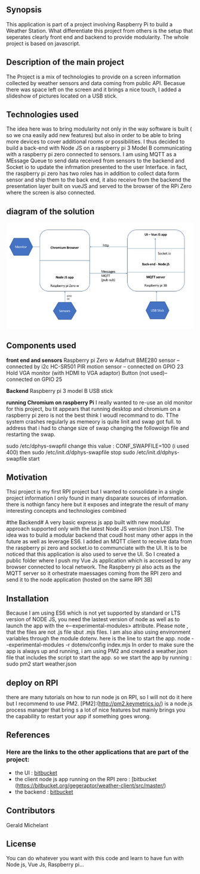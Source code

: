 ## Synopsis

This application is part of a project involving Raspberry Pi to build a Weather Station. What differentiate this project from others is the setup that seperates clearly front end and backend to provide modularity. The whole project is based on javascript.

## Description of the main project
The Project is a mix of technologies to provide on a screen information collected by weather sensors and data coming from public API. Becasue there was space left on the screen and it brings a nice touch, I added a slideshow of pictures located on a USB stick.

## Technologies used
The idea here was to bring modularity not only in the way software is built ( so we cna easily add new features) but also in order to be able to bring more devices to cover additional rooms or possibilities. I thus decided to build a back-end with Node JS on a raspberry pi 3 Model B communicating with a raspberry pi zero connected to sensors. I am using MQTT as a MEssage Queue to send data received from sensors to the backend and Socket io to update the infrmation presented to the user Interface. in fact, the raspberry pi zero has two roles has in addition to collect data form sensor and ship them to the back end, it also receive from the backend the presentation layer built on vueJS and served to the browser of the RPi Zero where the screen is also connected.

## diagram of the solution
![diagram](/diagram-weather.jpg)

## Components used

**front end and sensors**
Raspberry pi Zero w
Adafruit BME280 sensor – connected by i2c 
HC-SR501 PIR motion sensor – connected on GPIO 23
Hold VGA monitor (with HDMI to VGA adaptor)
Button (not used)– connected on GPIO 25 

**Backend**
Raspberry pi 3 model B
USB stick

**running Chromium on raspberry Pi**
I really wanted to re-use an old monitor for this project, bu tit appears that running desktop and chromium on a raspberry pi zero is not the best think I woudl recommand to do. TThe system crashes regularly as memeory is quite linit and swap got full. to address that i had to change size of swap changing the followoign file and restarting the swap.

sudo /etc/dphys-swapfil
 change this value : CONF_SWAPFILE=100 (i used 400)
 then
sudo /etc/init.d/dphys-swapfile stop
sudo /etc/init.d/dphys-swapfile start


## Motivation

Thsi project is my first RPI project but I wanted to consolidate in a single project information I only found in many disparate sources of information. there is nothign fancy here but it exposes and integrate the result of many interesting concepts and technologies combined

#the Backend#
 A very basic express js app built with new modular approach supported only with the latest Node JS version (non LTS). The idea was to build a modular backend that coudl host many other apps in the future as well as leverage ES6. I added  an MQTT client to receive data from the raspberry pi zero and socket.io to communciate with the UI.
 It is to be noticed that this application is also used to serve the UI. So I created a public folder where I push my Vue Js application which is accessed by any browser connected to local network.
 The Raspberry pi also acts as the MQTT server so it orhestrate maessages coming from the RPI zero and send it to the node application (hosted on the same RPI 3B)

## Installation

Because I am using ES6 which is not yet supported by standard or LTS version of NODE JS, you need the lastest version of node as well as to launch the app with the <--experimental-modules> attribute. Please note , that the files are not .js file sbut .mjs files. 
I am also also using environment variables through the module dotenv.
here is the line to start the app.
node --experimental-modules -r dotenv/config index.mjs
In order to make sure the app is always up and running, i am using PM2 and created a weather.json file that includes the script to start the app. 
so we start the app by running : sudo pm2 start weather.json

## deploy on RPI
there are many tutorials on how to run node js on RPI, so I will not do it here but I recommend to use PM2. [PM2]:(http://pm2.keymetrics.io/) is a node.js process manager that bring s a lot of nice features but mainly brings you the capability to restart your app if something goes wrong.

## References
### Here are the links to the other applications that are part of the project:
  - the UI : [bitbucket](https://bitbucket.org/gegeraptor/weather-ui/src/master/)
  - the client node js app running on the RPI zero : [bitbucket (https://bitbucket.org/gegeraptor/weather-client/src/master/)
  - the backend : [bitbucket](https://bitbucket.org/gegeraptor/weather-server/src/master/)


## Contributors

Gerald Michelant

## License
You can do whatever you want with this code and learn to have fun with Node js, Vue Js, Raspberry pi...